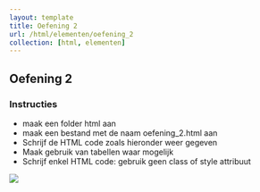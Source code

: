 ```yaml
---
layout: template
title: Oefening 2
url: /html/elementen/oefening_2
collection: [html, elementen]
---
```


## Oefening 2

<div class="highlight">
    <h3>Instructies</h3>
    <ul>
        <li>maak een folder html aan</li>
        <li>maak een bestand met de naam oefening_2.html aan</li>
        <li>Schrijf de HTML code zoals hieronder weer gegeven</li>
        <li>Maak gebruik van tabellen waar mogelijk</li>
        <li>Schrijf enkel HTML code: gebruik geen class of style attribuut</li>
    </ul>
</div>

<img class="shadow" src="{{ '/html/elementen/images/oefening_2.png' | relative_url}}" />